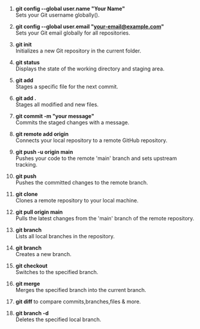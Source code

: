 

1. **git config --global user.name "Your Name"**  
   Sets your Git username globally().

2. **git config --global user.email "your-email@example.com"**  
   Sets your Git email globally for all repositories.

3. **git init**  
   Initializes a new Git repository in the current folder.

4. **git status**  
   Displays the state of the working directory and staging area.

5. **git add <filename>**  
  Stages a specific file for the next commit.

6. **git add .**  
  Stages all modified and new files.

7. **git commit -m "your message"**  
  Commits the staged changes with a message.

8. **git remote add origin <repo-URL>**  
  Connects your local repository to a remote GitHub repository.

9. **git push -u origin main**  
  Pushes your code to the remote 'main' branch and sets upstream tracking.

10. **git push**  
  Pushes the committed changes to the remote branch.

11. **git clone <repo-URL>**  
  Clones a remote repository to your local machine.

12. **git pull origin main**  
  Pulls the latest changes from the 'main' branch of the remote repository.

13. **git branch**  
  Lists all local branches in the repository.

14. **git branch <branch-name>**  
  Creates a new branch.

15. **git checkout <branch-name>**  
  Switches to the specified branch.

16. **git merge <branch-name>**  
  Merges the specified branch into the current branch.

17. **git diff <branch-name>**
    to compare commits,branches,files & more.

18. **git branch -d <branch-name>**  
  Deletes the specified local branch.

